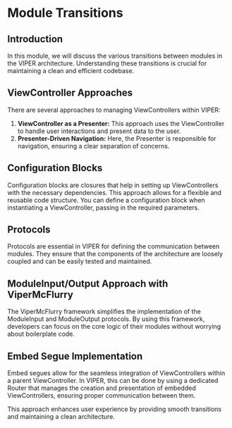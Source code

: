 # Module Transitions

## Introduction
In this module, we will discuss the various transitions between modules in the VIPER architecture. Understanding these transitions is crucial for maintaining a clean and efficient codebase.

## ViewController Approaches
There are several approaches to managing ViewControllers within VIPER:
1. **ViewController as a Presenter:** This approach uses the ViewController to handle user interactions and present data to the user.
2. **Presenter-Driven Navigation:** Here, the Presenter is responsible for navigation, ensuring a clear separation of concerns.

## Configuration Blocks
Configuration blocks are closures that help in setting up ViewControllers with the necessary dependencies. This approach allows for a flexible and reusable code structure. You can define a configuration block when instantiating a ViewController, passing in the required parameters.

## Protocols
Protocols are essential in VIPER for defining the communication between modules. They ensure that the components of the architecture are loosely coupled and can be easily tested and maintained.

## ModuleInput/Output Approach with ViperMcFlurry
The ViperMcFlurry framework simplifies the implementation of the ModuleInput and ModuleOutput protocols. By using this framework, developers can focus on the core logic of their modules without worrying about boilerplate code. 

## Embed Segue Implementation
Embed segues allow for the seamless integration of ViewControllers within a parent ViewController. In VIPER, this can be done by using a dedicated Router that manages the creation and presentation of embedded ViewControllers, ensuring proper communication between them.

This approach enhances user experience by providing smooth transitions and maintaining a clean architecture.